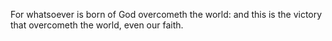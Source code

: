 For whatsoever is born of God overcometh the world: and this is the victory that overcometh the world, even our faith.
